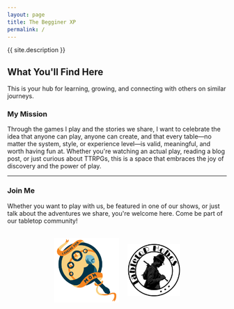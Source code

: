 ```yaml
---
layout: page
title: The Begginer XP
permalink: /
---
```


{{ site.description }}

## What You'll Find Here

This is your hub for learning, growing, and connecting with others on similar journeys.

### **My Mission**
Through the games I play and the stories we share, I want to celebrate the idea that anyone can play, anyone can create, and that every table—no matter the system, style, or experience level—is valid, meaningful, and worth having fun at. Whether you're watching an actual play, reading a blog post, or just curious about TTRPGs, this is a space that embraces the joy of discovery and the power of play.

---
### **Join Me**
Whether you want to play with us, be featured in one of our shows, or just talk about the adventures we share, you're welcome here. Come be part of our tabletop community!

<div style="display: flex; justify-content: center; align-items: center; gap: 20px; margin: 30px 0;">
  <a href="https://www.youtube.com/@LookingForMomTTRPG" target="_blank" rel="noopener noreferrer">
    <img src="/assets/images/logo/LFM_Logo.svg" alt="Looking for Mom Logo" style="width: 150px; height: 150px; object-fit: contain;">
  </a>
  <a href="https://www.youtube.com/@tabletophobos" target="_blank" rel="noopener noreferrer">
    <img src="/assets/images/logo/TH_Logo.png" alt="Tabletop Hobos Logoo" style="width: 120px; height: 120px; object-fit: contain;">
  </a>
</div>

